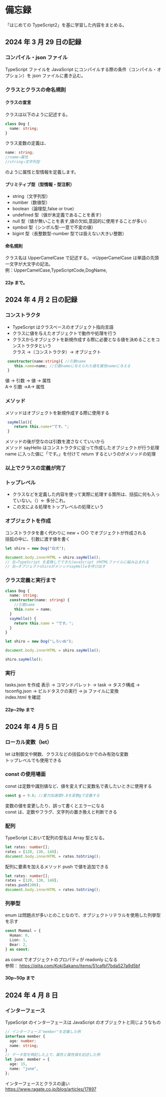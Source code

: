 # 備忘録

「はじめての TypeScript2」を基に学習した内容をまとめる。

## 2024 年 3 月 29 日の記録

### コンパイル・json ファイル

TypeScript ファイルを JavaScript にコンパイルする際の条件（コンパイル・オプション）を json ファイルに書き込む。

### クラスとクラスの命名規則

#### クラスの宣言

クラスは以下のように記述する。

```ts
class Dog {
  name: string;
}
```

クラス変数の定義は、

```ts
name: string;
//name→属性
//string→文字列型
```

のように属性と型情報を定義します。

#### プリミティブ型（型情報・型注釈）

- string（文字列型）
- number（数値型）
- boolean（論理型,false or true）
- undefined 型（値が未定義であることを表す）
- null 型（値が無いことを表す,値の欠如,意図的に使用することが多い）
- symbol 型（シンボル型-一意で不変の値）
- bigint 型（長整数型-number 型では扱えない大きい整数）

#### 命名規則

クラス名は UpperCamelCase で記述する。→UpperCamelCase は単語の先頭一文字が大文字の記法。  
例：UpperCamelCase,TypeScriptCode,DogName,

#### 22p まで。

## 2024 年 4 月 2 日の記録

### コンストラクタ

- TypeScript はクラスベースのオブジェクト指向言語
- クラスに値を与えたオブジェクトで動作や処理を行う
- クラスからオブジェクトを新規作成する際に必要となる値を決めることをコンストラクタという  
  クラス →（コンストラクタ）→ オブジェクト

```ts
 constructor(name:string){ //引数name
    this.name=name; //引数nameに与えられた値を属性nameに与える
 }
```

値 → 引数 → 値 → 属性  
A→ 引数 →A→ 属性

### メソッド

メソッドはオブジェクトを新規作成する際に使用する

```ts
 sayHello(){
    return this.name+"です。";
 }
```

メソッドの後が空なのは引数を渡さなくていいから  
メソッド sayHello はコンストラクタに従って作成したオブジェクトが行う処理  
name に入った値に「です。」を付けて return するというのがメソッドの処理

### 以上でクラスの定義が完了

### トップレベル

- クラスなどを定義した内容を使って実際に処理する箇所は、括弧に何も入っていない。（）← 多分これ。
- この文による処理をトップレベルの処理という

### オブジェクトを作成

コンストラクタを書く代わりに new + ○○ でオブジェクトが作成される  
括弧の中に、引数に渡す値を書く

```ts
let shiro = new Dog("白犬");
```

```ts
document.body.innerHTML = shiro.sayHello();
// 左→TypeScript を変換してできたJavaScript がHTMLファイルに組み込まれる
// 右→オブジェクトshiroがメソッドsayHelloを呼び出す
```

### クラス定義と実行まで

```ts
class Dog {
  name: string;
  constructor(name: string) {
    //引数name
    this.name = name;
  }
  sayHello() {
    return this.name + "です。";
  }
}

let shiro = new Dog("しろいぬ");

document.body.innerHTML = shiro.sayHello();

shiro.sayHello();
```

### 実行

tasks.json を作成
表示 → コマンドパレット → task → タスク構成 → tsconfig.json → ビルドタスクの実行 → js ファイルに変換  
index.html を確認

#### 22p~29p まで

## 2024 年 4 月 5 日

### ローカル変数（let）

let は制御文や関数、クラスなどの括弧のなかでのみ有効な変数  
トップレベルでも使用できる

### const の使用場面

const は定数や識別値など、値を変えずに変数名で表したいときに使用する

```ts
const g = 9.8; //重力加速度9.8を変数gで定義する
```

変数の値を変更したり、誤って書くとエラーになる  
const は、定数やフラグ、文字列の置き換えと判断できる

### 配列

TypeScript において配列の型名は Array 型となる。

```ts
let rates: number[];
rates = [120, 130, 140];
document.body.innerHTML = rates.toString();
```

配列に要素を加えるメソッド push で値を追加できる

```ts
let rates: number[];
rates = [120, 130, 140];
rates.push(200);
document.body.innerHTML = rates.toString();
```

### 列挙型

enum は問題点が多いとのことなので、オブジェクトリテラルを使用した列挙型を示す

```ts
const Mammal = {
  Human: 0,
  Lion: 1,
  Bear: 2,
} as const;
```

as const でオブジェクトのプロパティが readonly になる  
参照：
https://qiita.com/KokiSakano/items/51cafbf7bda527a9d5bf

#### 30p~50p まで

## 2024 年 4 月 8 日

### インターフェース

TypeScript のインターフェースは JavaScript のオブジェクトと同じようなもの

```ts
// インターフェース"member"を定義した例
interface member {
  age: number;
  name: string;
}
// データ型を明記した上で、属性と属性値を記述した例
let june: member = {
  age: 15,
  name: "june",
};
```

インターフェースとクラスの違い
https://www.ragate.co.jp/blog/articles/17897
